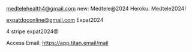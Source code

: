 
medtelehealth4@gmail.com
new: Medtele@2024
Heroku: Medtele2024!

expatdoconline@gmail.com
Expat2024

4 stripe
expat2024@


Access Email: https://app.titan.email/mail